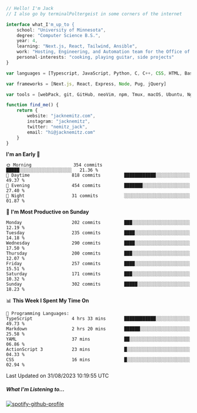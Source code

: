 ```typescript
// Hello! I'm Jack
// I also go by terminalPoltergeist in some corners of the internet

interface what_I'm_up_to {
    school: "University of Minnesota",
    degree: "Computer Science B.S.",
    year: 4,
    learning: "Next.js, React, Tailwind, Ansible",
    work: "Hosting, Engineering, and Automation team for the Office of Information Technology at UMN",
    personal-interests: "cooking, playing guitar, side projects"
}

var languages = [Typescript, JavaScript, Python, C, C++, CSS, HTML, Bash, VimScript]

var frameworks = [Next.js, React, Express, Node, Pug, jQuery]

var tools = [webPack, git, GitHub, neoVim, npm, Tmux, macOS, Ubuntu, Nginx, Ansible, Cloudflare, DigitalOcean]

function find_me() {
    return {
        website: "jacknemitz.com",
        instagram: "jacknemitz",
        twitter: "nemitz_jack",
        email: "hi@jacknemitz.com"
    }
}
```

<!--START_SECTION:waka-->
**I'm an Early 🐤** 

```text
🌞 Morning                354 commits         █████░░░░░░░░░░░░░░░░░░░░   21.36 % 
🌆 Daytime                818 commits         ████████████░░░░░░░░░░░░░   49.37 % 
🌃 Evening                454 commits         ███████░░░░░░░░░░░░░░░░░░   27.40 % 
🌙 Night                  31 commits          ░░░░░░░░░░░░░░░░░░░░░░░░░   01.87 % 
```
📅 **I'm Most Productive on Sunday** 

```text
Monday                   202 commits         ███░░░░░░░░░░░░░░░░░░░░░░   12.19 % 
Tuesday                  235 commits         ████░░░░░░░░░░░░░░░░░░░░░   14.18 % 
Wednesday                290 commits         ████░░░░░░░░░░░░░░░░░░░░░   17.50 % 
Thursday                 200 commits         ███░░░░░░░░░░░░░░░░░░░░░░   12.07 % 
Friday                   257 commits         ████░░░░░░░░░░░░░░░░░░░░░   15.51 % 
Saturday                 171 commits         ███░░░░░░░░░░░░░░░░░░░░░░   10.32 % 
Sunday                   302 commits         █████░░░░░░░░░░░░░░░░░░░░   18.23 % 
```


📊 **This Week I Spent My Time On** 

```text
💬 Programming Languages: 
TypeScript               4 hrs 33 mins       ████████████░░░░░░░░░░░░░   49.73 % 
Markdown                 2 hrs 20 mins       ██████░░░░░░░░░░░░░░░░░░░   25.58 % 
YAML                     37 mins             ██░░░░░░░░░░░░░░░░░░░░░░░   06.86 % 
ActionScript 3           23 mins             █░░░░░░░░░░░░░░░░░░░░░░░░   04.33 % 
CSS                      16 mins             █░░░░░░░░░░░░░░░░░░░░░░░░   02.94 % 
```


 Last Updated on 31/08/2023 10:19:55 UTC
<!--END_SECTION:waka-->

##### What I'm Listening to...

[![spotify-github-profile](https://spotify-github-profile.vercel.app/api/view?uid=jack.nemitz&cover_image=true&show_offline=true&bar_color=53b14f&bar_color_cover=false&background_color=121212FF)](https://spotify-github-profile.vercel.app/api/view?uid=jack.nemitz&redirect=true)

